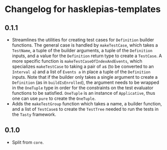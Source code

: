 # Changelog for hasklepias-templates

## 0.1.1

* Streamlines the utilities for creating test cases for `Definition` builder functions. The general case is handled by `makeTestCase`, which takes a `TestName`, a tuple of the builder arguments, a tuple of the `Definition` inputs, and a value for the `Definition` return type to create a `TestCase`. A more specific function is `makeTestCaseOfIndexAndEvents`, which specializes `makeTestCase` to taking a pair of `a`s (to be converted to an `Interval a`) and a list of `Events a` in place a tuple of the `Definition` inputs. Note that if the builder only takes a single argument to create a `Definition` (as in `buildIsEnrolled`), the argument needs to be wrapped in the `OneTuple` type in order for the constraints on the test evaluator functions to be satisfied. `OneTuple` is an instance of `Applicative`, thus one can use `pure` to create the `OneTuple`.
* Adds the `makeTestGroup` function which takes a name, a builder function, and a list of `TestCase`s to create the `TestTree` needed to run the tests in the `Tasty` framework.

## 0.1.0

* Split from `core`.
